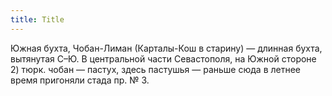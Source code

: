 ```yaml
---
title: Title
---
```


Южная бухта, Чобан-Лиман (Карталы-Кош в старину) — длинная бухта, вытянутая С–Ю.
В центральной части Севастополя, на Южной стороне 2) тюрк. чобан — пастух, здесь
пастушья — раньше сюда в летнее время пригоняли стада пр. № 3.
